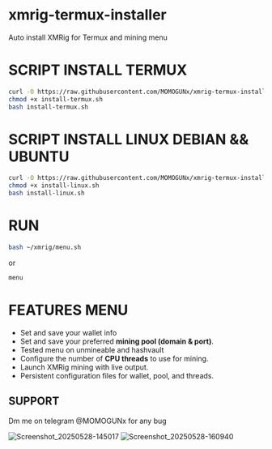 # xmrig-termux-installer
Auto install XMRig for Termux and mining menu

# SCRIPT INSTALL TERMUX

```bash
curl -O https://raw.githubusercontent.com/MOMOGUNx/xmrig-termux-installer/main/install-termux.sh
chmod +x install-termux.sh
bash install-termux.sh

```
# SCRIPT INSTALL LINUX DEBIAN && UBUNTU

```bash
curl -O https://raw.githubusercontent.com/MOMOGUNx/xmrig-termux-installer/main/install-linux.sh
chmod +x install-linux.sh
bash install-linux.sh

```

# RUN

```bash
bash ~/xmrig/menu.sh
```
or

```bash
menu
```

# FEATURES MENU

- Set and save your wallet info
- Set and save your preferred **mining pool (domain & port)**.
- Tested menu on unmineable and hashvault
- Configure the number of **CPU threads** to use for mining.
- Launch XMRig mining with live output.
- Persistent configuration files for wallet, pool, and threads.

## SUPPORT
  Dm me on telegram @MOMOGUNx for any bug


![Screenshot_20250528-145017](https://github.com/user-attachments/assets/99b699f4-238c-46c8-b766-19bbb90ed51e)
![Screenshot_20250528-160940](https://github.com/user-attachments/assets/f921bdc8-7d10-4fcb-995c-514fdb39a5de)

